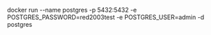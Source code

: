 

docker run --name postgres -p 5432:5432 -e POSTGRES_PASSWORD=red2003test -e POSTGRES_USER=admin -d postgres
